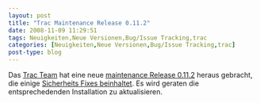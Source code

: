 ```yaml
---
layout: post
title: "Trac Maintenance Release 0.11.2"
date: 2008-11-09 11:29:51
tags: Neuigkeiten,Neue Versionen,Bug/Issue Tracking,trac
categories: [Neuigkeiten,Neue Versionen,Bug/Issue Tracking,trac]
post-type: blog
---
```

Das <a href="http://trac.edgewall.org">Trac Team</a> hat eine neue <a href="http://groups.google.com/group/trac-users/browse_thread/thread/e2852963190ea3a2">maintenance Release 0.11.2</a> heraus gebracht,  die einige <a href="http://trac.edgewall.org/browser/tags/trac-0.11.2/RELEASE">Sicherheits Fixes beinhaltet</a>. Es wird geraten die entsprechedenden Installation zu aktualisieren.
